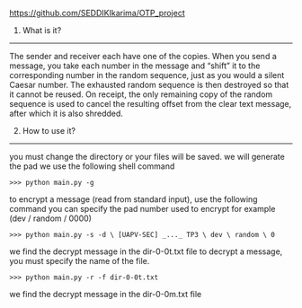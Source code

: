 https://github.com/SEDDIKIkarima/OTP_project

1. What is it?
----------------
The sender and receiver each have one of the copies.
When you send a message, you take each number in the message and “shift” it to the corresponding number in the random sequence, just as you would a silent Caesar number. The exhausted random sequence is then destroyed so that it cannot be reused. On receipt, the only remaining copy of the random sequence is used to cancel the resulting offset from the clear text message, after which it is also shredded.

2. How to use it?
-------------------
you must change the directory or your files will be saved.
we will generate the pad we use the following shell command

    >>> python main.py -g

to encrypt a message (read from standard input), use the following command you can specify the pad number used to encrypt for example (dev / random / 0000)

    >>> python main.py -s -d \ [UAPV-SEC] _..._ TP3 \ dev \ random \ 0
   
we find the decrypt message in the dir-0-0t.txt file
to decrypt a message, you must specify the name of the file.

    >>> python main.py -r -f dir-0-0t.txt
    
we find the decrypt message in the dir-0-0m.txt file